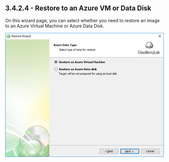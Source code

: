## 3.4.2.4 - Restore to an Azure VM or Data Disk

On this wizard page, you can select whether you need to restore an image to an Azure Virtual Machine or Azure Data Disk.

![](/assets/restore-azure.png)









